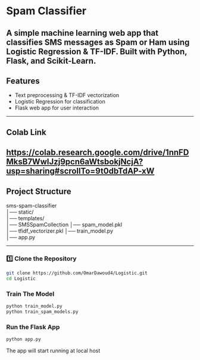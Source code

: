 #  Spam Classifier

A simple **machine learning web app** that classifies SMS messages as **Spam or Ham** using **Logistic Regression & TF-IDF**. Built with **Python, Flask, and Scikit-Learn**. 
---
## Features  
- Text preprocessing & TF-IDF vectorization  
- Logistic Regression for classification  
- Flask web app for user interaction 

---
## Colab Link
https://colab.research.google.com/drive/1nnFDMksB7WwIJzj9pcn6aWtsbokjNcjA?usp=sharing#scrollTo=9t0dbTdAP-xW
---
##  Project Structure  
sms-spam-classifier  
│── static/           
│── templates/          
│── SMSSpamCollection 
│── spam_model.pkl       
│── tfidf_vectorizer.pkl
│── train_model.py       
│── app.py               


---
### **1️⃣ Clone the Repository**  
```bash
git clone https://github.com/OmarDawoud4/Logistic.git
cd Logistic
```
### **Train The Model**  
```bash
python train_model.py
python train_spam_models.py
```
### **Run the Flask App**
```bash
python app.py

```
The app will start running at local host
